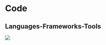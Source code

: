 # Code

## Languages-Frameworks-Tools
<img src="https://img.shields.io/badge/javascript-%23323330.svg?style=for-the-badge&logo=javascript&logoColor=%23F7DF1E" />